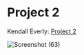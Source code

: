 # Project 2
Kendall Everly:
[Project 2](http://second.eastus.azurecontainer.io/)

![Screenshot (63)](https://user-images.githubusercontent.com/77425679/145701747-7c899a78-a5f8-457f-bfd8-22c26f813b9a.png)
